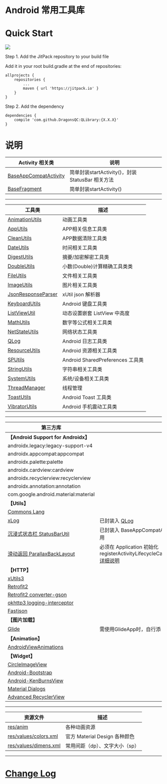 # Android 常用工具库

# Quick Start

[![](https://jitpack.io/v/DragonsQC/QLibrary.svg)](https://jitpack.io/#DragonsQC/QLibrary)

Step 1. Add the JitPack repository to your build file

Add it in your root build.gradle at the end of repositories:

```
allprojects {
    repositories {
        ...
        maven { url 'https://jitpack.io' }
    }
}
```

Step 2. Add the dependency

```
dependencies {
    compile 'com.github.DragonsQC:QLibrary:{X.X.X}'
}
```

# 说明
Activity 相关类 | 说明
--- | ---
[BaseAppCompatActivity](/library/src/main/java/com/dqc/qlibrary/activity/BaseAppCompatActivity.java)| 简单封装startActivity()，封装 StatusBar 相关方法
[BaseFragment](/library/src/main/java/com/dqc/qlibrary/activity/BaseFragment.java)| 简单封装startActivity()

***
工具类 | 描述
--- | ---
[AnimationUtils](/library/src/main/java/com/dqc/qlibrary/utils/AnimationUtils.java)| 动画工具类
[AppUtils](/library/src/main/java/com/dqc/qlibrary/utils/AppUtils.java)| APP相关信息工具类
[CleanUtils](/library/src/main/java/com/dqc/qlibrary/utils/CleanUtils.java)| APP数据清除工具类
[DateUtils](/library/src/main/java/com/dqc/qlibrary/utils/DateUtils.java)| 时间相关工具类
[DigestUtils](/library/src/main/java/com/dqc/qlibrary/utils/DigestUtils.java)| 摘要/加密解密工具类
[DoubleUtils](/library/src/main/java/com/dqc/qlibrary/utils/DoubleUtils.java)| 小数(Double)计算精确工具类类
[FileUtils](/library/src/main/java/com/dqc/qlibrary/utils/FileUtils.java)| 文件相关工具类
[ImageUtils](/library/src/main/java/com/dqc/qlibrary/utils/ImageUtils.java)| 图片相关工具类
[JsonResponseParser](/library/src/main/java/com/dqc/qlibrary/utils/JsonResponseParser.java)| xUtil json 解析器
[KeyboardUtils](/library/src/main/java/com/dqc/qlibrary/utils/KeyboardUtils.java)| Android 键盘工具类
[ListViewUtil](/library/src/main/java/com/dqc/qlibrary/utils/ListViewUtil.java)| 动态设置嵌套 ListView 中高度
[MathUtils](/library/src/main/java/com/dqc/qlibrary/utils/MathUtils.java)| 数字等公式相关工具类
[NetStateUtils](/library/src/main/java/com/dqc/qlibrary/utils/NetStateUtils.java)| 网络状态工具类
[QLog](/library/src/main/java/com/dqc/qlibrary/utils/QLog.java)| Android 日志工具类
[ResourceUtils](/library/src/main/java/com/dqc/qlibrary/utils/ResourceUtils.java)| Android 资源相关工具类
[SPUtils](/library/src/main/java/com/dqc/qlibrary/utils/SPUtils.java)| Android SharedPreferences 工具类
[StringUtils](/library/src/main/java/com/dqc/qlibrary/utils/StringUtils.java)| 字符串相关工具类
[SystemUtils](/library/src/main/java/com/dqc/qlibrary/utils/SystemUtils.java)| 系统/设备相关工具类
[ThreadManager](/library/src/main/java/com/dqc/qlibrary/utils/ThreadManager.java)| 线程管理
[ToastUtils](/library/src/main/java/com/dqc/qlibrary/utils/ToastUtils.java)| Android Toast 工具类
[VibratorUtils](/library/src/main/java/com/dqc/qlibrary/utils/VibratorUtils.java)| Android 手机震动工具类

***
第三方库 | 说明
--- | ---
**【Android Support for Androidx】** |
androidx.legacy:legacy-support-v4 |
androidx.appcompat:appcompat |
androidx.palette:palette |
androidx.cardview:cardview |
androidx.recyclerview:recyclerview |
androidx.annotation:annotation |
com.google.android.material:material |
**【Utils】** |
[Commons Lang](https://mvnrepository.com/artifact/org.apache.commons/commons-lang3) |
[xLog](https://github.com/elvishew/xLog) | 已封装入 [QLog](/library/src/main/java/com/dqc/qlibrary/utils/QLog.java)
[沉浸式状态栏 StatusBarUtil](https://github.com/laobie/StatusBarUtil) | 已封装入 BaseAppCompatActivity，使用setStatusBarXXX方法调用
[滑动返回 ParallaxBackLayout](https://github.com/anzewei/ParallaxBackLayout) | 必须在 Application 初始化 registerActivityLifecycleCallbacks(ParallaxHelper.getInstance()); [详细说明](https://github.com/anzewei/ParallaxBackLayout/blob/master/README_ZH.md)
**【HTTP】** |
[xUtils3](https://github.com/wyouflf/xUtils3) |
[Retrofit2](https://github.com/square/retrofit) |
[Retrofit2 converter-gson](http://www.mvnrepository.com/artifact/com.squareup.retrofit2/converter-gson) |
[okhttp3 logging-interceptor](http://www.mvnrepository.com/artifact/com.squareup.okhttp3/logging-interceptor) |
[Fastjson](http://www.mvnrepository.com/artifact/com.alibaba/fastjson) |
**【图片加载】** |
[Glide](https://github.com/bumptech/glide) | 需使用GlideApp时，自行添 annotationProcessor
**【Animation】** |
[AndroidViewAnimations](https://github.com/daimajia/AndroidViewAnimations) |
**【Widget】** |
[CircleImageView](https://github.com/hdodenhof/CircleImageView) |
[Android-Bootstrap](https://github.com/Bearded-Hen/Android-Bootstrap) |
[Android-KenBurnsView](https://github.com/flavioarfaria/KenBurnsView) |
[Material Dialogs](https://github.com/afollestad/material-dialogs) |
[Advanced RecyclerView](https://github.com/h6ah4i/android-advancedrecyclerview) |

***
资源文件 | 描述
--- | ---
[res/anim](/library/src/main/res/anim) | 各种动画资源
[res/values/colors.xml](/library/src/main/res/values/colors.xml) | 官方 Material Design 各种颜色
[res/values/dimens.xml](/library/src/main/res/values/dimens.xml) | 常用间距（dp）、文字大小（sp）

***
# [Change Log](CHANGELOG.md)
